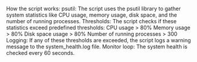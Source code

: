 How the script works:
psutil: The script uses the psutil library to gather system statistics like CPU usage, memory usage, disk space, and the number of running processes.
Thresholds: The script checks if these statistics exceed predefined thresholds:
CPU usage > 80%
Memory usage > 80%
Disk space usage > 80%
Number of running processes > 300
Logging: If any of these thresholds are exceeded, the script logs a warning message to the system_health.log file.
Monitor loop: The system health is checked every 60 seconds.